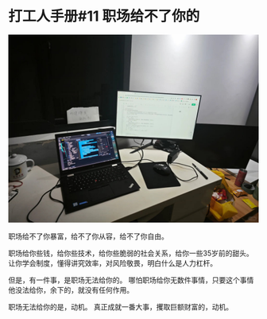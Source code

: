 # 打工人手册#11 职场给不了你的

 ![](img/75f83e31-a9cf-4a96-a104-5fef6673c509.jpg)
 
职场给不了你暴富，给不了你从容，给不了你自由。

职场给你些钱，给你些技术，给你些脆弱的社会关系，给你一些35岁前的甜头。
让你学会制度，懂得讲究效率，对风险敬畏，明白什么是人力杠杆。

但是，有一件事，是职场无法给你的。
哪怕职场给你无数件事情，只要这个事情他没法给你，余下的，就没有任何作用。

职场无法给你的是，动机。
真正成就一番大事，攫取巨额财富的，动机。